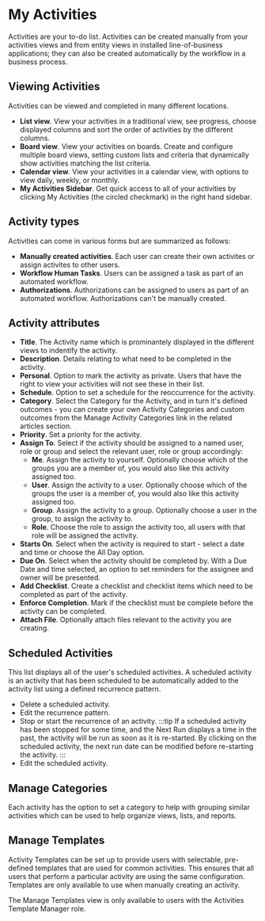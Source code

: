 # My Activities
Activities are your to-do list. Activities can be created manually from your activities views and from entity views in installed line-of-business applications; they can also be created automatically by the workflow in a business process.

## Viewing Activities
Activities can be viewed and completed in many different locations.

* **List view**. View your activities in a traditional view, see progress, choose displayed columns and sort the order of activities by the different columns.
* **Board view**. View your activities on boards. Create and configure multiple board views, setting custom lists and criteria that dynamically show activities matching the list criteria.
* **Calendar view**. View your activities in a calendar view, with options to view daily, weekly, or monthly.
* **My Activities Sidebar**. Get quick access to all of your activities by clicking My Activities (the circled checkmark) in the right hand sidebar.

## Activity types
Activities can come in various forms but are summarized as follows:

* **Manually created activities**. Each user can create their own activites or assign activites to other users.
* **Workflow Human Tasks**. Users can be assigned a task as part of an automated workflow.  
* **Authorizations**. Authorizations can be assigned to users as part of an automated workflow. Authorizations can't be manually created.

## Activity attributes
* **Title**. The Activity name which is prominantely displayed in the different views to indentify the activity.
* **Description**. Details relating to what need to be completed in the activity.
* **Personal**. Option to mark the activity as private. Users that have the right to view your activities will not see these in their list.
* **Schedule**. Option to set a schedule for the reoccurrence for the activity.
* **Category**. Select the Category for the Activity, and in turn it's defined outcomes - you can create your own Activity Categories and custom outcomes from the Manage Activity Categories link in the related articles section.
* **Priority**. Set a priority for the activity.
* **Assign To**. Select if the activity should be assigned to a named user, role or group and select the relevant user, role or group accordingly:
    * **Me**. Assign the activity to yourself. Optionally choose which of the groups you are a member of, you would also like this activity assigned too.
    * **User**. Assign the activity to a user. Optionally choose which of the groups the user is a member of, you would also like this activity assigned too.
    * **Group**. Assign the activity to a group. Optionally choose a user in the group, to assign the activity to.
    * **Role**. Choose the role to assign the activity too, all users with that role will be assigned the activity.
* **Starts On**. Select when the activity is required to start - select a date and time or choose the All Day option.
* **Due On**. Select when the activity should be completed by. With a Due Date and time selected, an option to set reminders for the assignee and owner will be presented.
* **Add Checklist**. Create a checklist and checklist items which need to be completed as part of the activity.
* **Enforce Completion**. Mark if the checklist must be complete before the activity can be completed.
* **Attach File**. Optionally attach files relevant to the activity you are creating.

## Scheduled Activities
This list displays all of the user's scheduled activities. A scheduled activity is an activity that has been scheduled to be automatically added to the activity list using a defined recurrence pattern.

* Delete a scheduled activity.
* Edit the recurrence pattern.
* Stop or start the recurrence of an activity.
    :::tip
    If a scheduled activity has been stopped for some time, and the Next Run displays a time in the past, the activity will be run as soon as it is re-started. By clicking on the scheduled activity, the next run date can be modified before re-starting the activity.
    :::
* Edit the scheduled activity.

## Manage Categories
Each activity has the option to set a category to help with grouping similar activities which can be used to help organize views, lists, and reports.

## Manage Templates
Activity Templates can be set up to provide users with selectable, pre-defined templates that are used for common activities. This ensures that all users that perform a particular activity are using the same configuration. Templates are only available to use when manually creating an activity.

The Manage Templates view is only available to users with the Activities Template Manager role.  